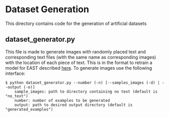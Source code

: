 # Dataset Generation
This directory contains code for the generation of artificial datasets

## dataset_generator.py
This file is made to generate images with randomly placed text and corresponding
text files (with the same name as corresponding images) with the location of each
piece of text. This is in the format to retrain a model for EAST described [here](https://github.com/argman/EAST).
To generate images use the following interface:
```
$ python dataset_generator.py --number (-n) [--samples_images (-d) | --output (-o)]
    sample_images: path to directory containing no text (default is "no_text")
    number: number of examples to be generated
    output: path to desired output directory (default is "generated_examples")
```
